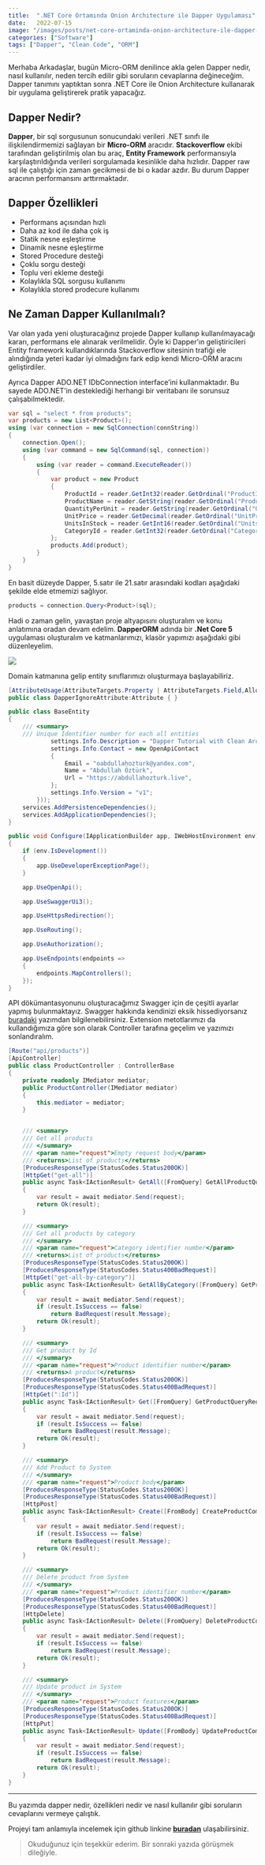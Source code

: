 ```yaml
---
title:  ".NET Core Ortamında Onion Architecture ile Dapper Uygulaması"
date:   2022-07-15
image: "/images/posts/net-core-ortaminda-onion-architecture-ile-dapper-uygulamasi/index.jpg"
categories: ["Software"]
tags: ["Dapper", "Clean Code", "ORM"]
---
```


Merhaba Arkadaşlar, bugün Micro-ORM denilince akla gelen Dapper nedir, nasıl kullanılır, neden tercih edilir gibi soruların cevaplarına değineceğim. Dapper tanımını yaptıktan sonra .NET Core ile Onion Architecture kullanarak bir uygulama geliştirerek pratik yapacağız.

## Dapper Nedir?
**Dapper**, bir sql sorgusunun sonucundaki verileri .NET sınıfı ile ilişkilendirmemizi sağlayan bir **Micro-ORM** aracıdır. **Stackoverflow** ekibi tarafından geliştirilmiş olan bu araç, **Entity Framework** performansıyla karşılaştırıldığında verileri sorgulamada kesinlikle daha hızlıdır. Dapper raw sql ile çalıştığı için zaman gecikmesi de bi o kadar azdır. Bu durum Dapper aracının performansını arttırmaktadır.

## Dapper Özellikleri

- Performans açısından hızlı
- Daha az kod ile daha çok iş
- Statik nesne eşleştirme
- Dinamik nesne eşleştirme
- Stored Procedure desteği
- Çoklu sorgu desteği
- Toplu veri ekleme desteği
- Kolaylıkla SQL sorgusu kullanımı
- Kolaylıkla stored prodecure kullanımı

## Ne Zaman Dapper Kullanılmalı?

Var olan yada yeni oluşturacağınız projede Dapper kullanıp kullanılmayacağı kararı, performans ele alınarak verilmelidir. Öyle ki Dapper’ın geliştiricileri Entity framework kullandıklarında Stackoverflow sitesinin trafiği ele alındığında yeteri kadar iyi olmadığını fark edip kendi Micro-ORM aracını geliştirdiler.

Ayrıca Dapper ADO.NET IDbConnection interface’ini kullanmaktadır. Bu sayede ADO.NET’in desteklediği herhangi bir veritabanı ile sorunsuz çalışabilmektedir.

```cs
var sql = "select * from products";
var products = new List<Product>();
using (var connection = new SqlConnection(connString))
{
    connection.Open();
    using (var command = new SqlCommand(sql, connection))
    {
        using (var reader = command.ExecuteReader())
        {
            var product = new Product
            {
                ProductId = reader.GetInt32(reader.GetOrdinal("ProductId")),
                ProductName = reader.GetString(reader.GetOrdinal("ProductName")),
                QuantityPerUnit = reader.GetString(reader.GetOrdinal("QuantityPerUnit")),
                UnitPrice = reader.GetDecimal(reader.GetOrdinal("UnitPrice")),
                UnitsInStock = reader.GetInt16(reader.GetOrdinal("UnitsInStock")),
                CategoryId = reader.GetInt32(reader.GetOrdinal("CategoryId")),
            };
            products.Add(product);
        }
    }
}
```
En basit düzeyde Dapper, 5.satır ile 21.satır arasındaki kodları aşağıdaki şekilde elde etmemizi sağlıyor.

```cs
products = connection.Query<Product>(sql);
```

Hadi o zaman gelin, yavaştan proje altyapısını oluşturalım ve konu anlatımına oradan devam edelim. **DapperORM** adında bir **.Net Core 5** uygulaması oluşturalım ve katmanlarımızı, klasör yapımızı aşağıdaki gibi düzenleyelim.

![](/images/posts/net-core-ortaminda-onion-architecture-ile-dapper-uygulamasi/project-structure.png)

Domain katmanına gelip entity sınıflarımızı oluşturmaya başlayabiliriz.

```cs
[AttributeUsage(AttributeTargets.Property | AttributeTargets.Field,AllowMultiple = true)]
public class DapperIgnoreAttribute:Attribute { }

public class BaseEntity
{
    /// <summary>
    /// Unique Identifier number for each all entities
            settings.Info.Description = "Dapper Tutorial with Clean Architecture";
            settings.Info.Contact = new OpenApiContact
            {
                Email = "oabdullahozturk@yandex.com",
                Name = "Abdullah Öztürk",
                Url = "https://abdullahozturk.live",
            };
            settings.Info.Version = "v1";
        }));
    services.AddPersistenceDependencies();
    services.AddApplicationDependencies();
}

public void Configure(IApplicationBuilder app, IWebHostEnvironment env)
{
    if (env.IsDevelopment())
    {
        app.UseDeveloperExceptionPage();
    }

    app.UseOpenApi();

    app.UseSwaggerUi3();

    app.UseHttpsRedirection();

    app.UseRouting();

    app.UseAuthorization();

    app.UseEndpoints(endpoints =>
    {
        endpoints.MapControllers();
    });
}
```

API dökümantasyonunu oluşturacağımız Swagger için de çeşitli ayarlar yapmış bulunmaktayız. Swagger hakkında kendinizi eksik hissediyorsanız [buradaki](dotnet-core-swagger-entegrasyonu) yazımdan bilgilenebilirsiniz. Extension metotlarımızı da kullandığımıza göre son olarak Controller tarafına geçelim ve yazımızı sonlandıralım.

```cs
[Route("api/products")]
[ApiController]
public class ProductController : ControllerBase
{
    private readonly IMediator mediator;
    public ProductController(IMediator mediator)
    {
        this.mediator = mediator;
    }


    /// <summary>
    /// Get all products
    /// </summary>
    /// <param name="request">Empty request body</param>
    /// <returns>List of products</returns>
    [ProducesResponseType(StatusCodes.Status200OK)]
    [HttpGet("get-all")]
    public async Task<IActionResult> GetAll([FromQuery] GetAllProductQueryRequest request)
    {
        var result = await mediator.Send(request);
        return Ok(result);
    }

    /// <summary>
    /// Get all products by category
    /// </summary>
    /// <param name="request">Category identifier number</param>
    /// <returns>List of products</returns>
    [ProducesResponseType(StatusCodes.Status200OK)]
    [ProducesResponseType(StatusCodes.Status400BadRequest)]
    [HttpGet("get-all-by-category")]
    public async Task<IActionResult> GetAllByCategory([FromQuery] GetProductByCategoryQueryRequest request)
    {
        var result = await mediator.Send(request);
        if (result.IsSuccess == false)
            return BadRequest(result.Message);
        return Ok(result);
    }

    /// <summary>
    /// Get product by Id
    /// </summary>
    /// <param name="request">Product identifier number</param>
    /// <returns>A product</returns>
    [ProducesResponseType(StatusCodes.Status200OK)]
    [ProducesResponseType(StatusCodes.Status400BadRequest)]
    [HttpGet(":Id")]
    public async Task<IActionResult> Get([FromQuery] GetProductQueryRequest request)
    {
        var result = await mediator.Send(request);
        if (result.IsSuccess == false)
            return BadRequest(result.Message);
        return Ok(result);
    }

    /// <summary>
    /// Add Product to System
    /// </summary>
    /// <param name="request">Product body</param>
    [ProducesResponseType(StatusCodes.Status200OK)]
    [ProducesResponseType(StatusCodes.Status400BadRequest)]
    [HttpPost]
    public async Task<IActionResult> Create([FromBody] CreateProductCommandRequest request)
    {
        var result = await mediator.Send(request);
        if (result.IsSuccess == false)
            return BadRequest(result.Message);
        return Ok(result);
    }

    /// <summary>
    /// Delete product from System
    /// </summary>
    /// <param name="request">Product identifier number</param>
    [ProducesResponseType(StatusCodes.Status200OK)]
    [ProducesResponseType(StatusCodes.Status400BadRequest)]
    [HttpDelete]
    public async Task<IActionResult> Delete([FromQuery] DeleteProductCommandRequest request)
    {
        var result = await mediator.Send(request);
        if (result.IsSuccess == false)
            return BadRequest(result.Message);
        return Ok(result);
    }

    /// <summary>
    /// Update product in System
    /// </summary>
    /// <param name="request">Product features</param>
    [ProducesResponseType(StatusCodes.Status200OK)]
    [ProducesResponseType(StatusCodes.Status400BadRequest)]
    [HttpPut]
    public async Task<IActionResult> Update([FromBody] UpdateProductCommandRequest request)
    {
        var result = await mediator.Send(request);
        if (result.IsSuccess == false)
            return BadRequest(result.Message);
        return Ok(result);
    }
}
```

---

Bu yazımda dapper nedir, özellikleri nedir ve nasıl kullanılır gibi soruların cevaplarını vermeye çalıştık.

Projeyi tam anlamıyla incelemek için github linkine **[buradan](https://github.com/AbdullahOztuurkk/CleanDapper)** ulaşabilirsiniz.

> Okuduğunuz için teşekkür ederim. Bir sonraki yazıda görüşmek dileğiyle.